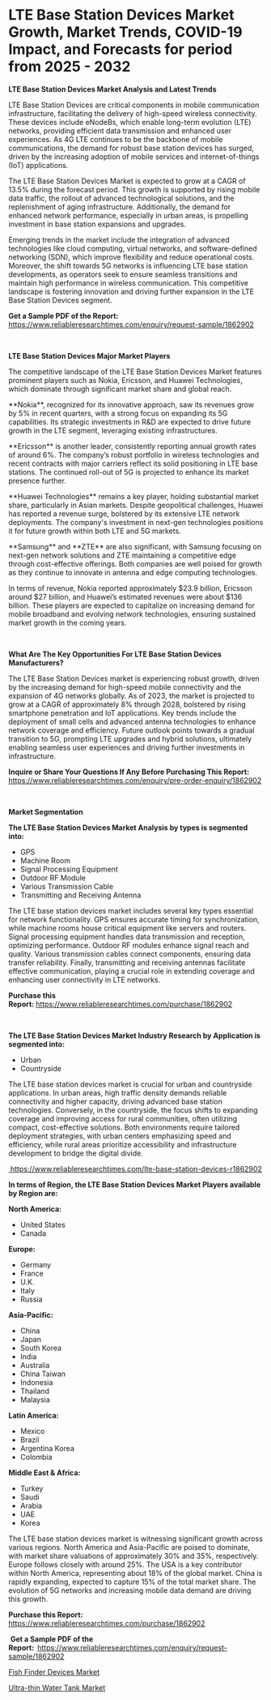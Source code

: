 <p><h1>LTE Base Station Devices Market Growth, Market Trends, COVID-19 Impact, and Forecasts for period from 2025 - 2032</h1></p><p><strong>LTE Base Station Devices Market Analysis and Latest Trends</strong></p>
<p><p>LTE Base Station Devices are critical components in mobile communication infrastructure, facilitating the delivery of high-speed wireless connectivity. These devices include eNodeBs, which enable long-term evolution (LTE) networks, providing efficient data transmission and enhanced user experiences. As 4G LTE continues to be the backbone of mobile communications, the demand for robust base station devices has surged, driven by the increasing adoption of mobile services and internet-of-things (IoT) applications.</p><p>The LTE Base Station Devices Market is expected to grow at a CAGR of 13.5% during the forecast period. This growth is supported by rising mobile data traffic, the rollout of advanced technological solutions, and the replenishment of aging infrastructure. Additionally, the demand for enhanced network performance, especially in urban areas, is propelling investment in base station expansions and upgrades.</p><p>Emerging trends in the market include the integration of advanced technologies like cloud computing, virtual networks, and software-defined networking (SDN), which improve flexibility and reduce operational costs. Moreover, the shift towards 5G networks is influencing LTE base station developments, as operators seek to ensure seamless transitions and maintain high performance in wireless communication. This competitive landscape is fostering innovation and driving further expansion in the LTE Base Station Devices segment.</p></p>
<p><strong>Get a Sample PDF of the Report:&nbsp;</strong> <a href="https://www.reliableresearchtimes.com/enquiry/request-sample/1862902?utm_campaign=2040&utm_medium=2&utm_source=Github&utm_content=ia&utm_term=28022025&utm_id=lte-base-station-devices">https://www.reliableresearchtimes.com/enquiry/request-sample/1862902</a></p>
<p>&nbsp;</p>
<p><strong>LTE Base Station Devices Major Market Players</strong></p>
<p><p>The competitive landscape of the LTE Base Station Devices Market features prominent players such as Nokia, Ericsson, and Huawei Technologies, which dominate through significant market share and global reach. </p><p>**Nokia**, recognized for its innovative approach, saw its revenues grow by 5% in recent quarters, with a strong focus on expanding its 5G capabilities. Its strategic investments in R&D are expected to drive future growth in the LTE segment, leveraging existing infrastructures.</p><p>**Ericsson** is another leader, consistently reporting annual growth rates of around 6%. The company’s robust portfolio in wireless technologies and recent contracts with major carriers reflect its solid positioning in LTE base stations. The continued roll-out of 5G is projected to enhance its market presence further.</p><p>**Huawei Technologies** remains a key player, holding substantial market share, particularly in Asian markets. Despite geopolitical challenges, Huawei has reported a revenue surge, bolstered by its extensive LTE network deployments. The company's investment in next-gen technologies positions it for future growth within both LTE and 5G markets.</p><p>**Samsung** and **ZTE** are also significant, with Samsung focusing on next-gen network solutions and ZTE maintaining a competitive edge through cost-effective offerings. Both companies are well poised for growth as they continue to innovate in antenna and edge computing technologies.</p><p>In terms of revenue, Nokia reported approximately $23.9 billion, Ericsson around $27 billion, and Huawei’s estimated revenues were about $136 billion. These players are expected to capitalize on increasing demand for mobile broadband and evolving network technologies, ensuring sustained market growth in the coming years.</p></p>
<p>&nbsp;</p>
<p><strong>What Are The Key Opportunities For LTE Base Station Devices Manufacturers?</strong></p>
<p><p>The LTE Base Station Devices market is experiencing robust growth, driven by the increasing demand for high-speed mobile connectivity and the expansion of 4G networks globally. As of 2023, the market is projected to grow at a CAGR of approximately 8% through 2028, bolstered by rising smartphone penetration and IoT applications. Key trends include the deployment of small cells and advanced antenna technologies to enhance network coverage and efficiency. Future outlook points towards a gradual transition to 5G, prompting LTE upgrades and hybrid solutions, ultimately enabling seamless user experiences and driving further investments in infrastructure.</p></p>
<p><strong>Inquire or Share Your Questions If Any Before Purchasing This Report:</strong> <a href="https://www.reliableresearchtimes.com/enquiry/pre-order-enquiry/1862902?utm_campaign=2040&utm_medium=2&utm_source=Github&utm_content=ia&utm_term=28022025&utm_id=lte-base-station-devices">https://www.reliableresearchtimes.com/enquiry/pre-order-enquiry/1862902</a></p>
<p>&nbsp;</p>
<p><strong>Market Segmentation</strong></p>
<p><strong>The LTE Base Station Devices Market Analysis by types is segmented into:</strong></p>
<p><ul><li>GPS</li><li>Machine Room</li><li>Signal Processing Equipment</li><li>Outdoor RF Module</li><li>Various Transmission Cable</li><li>Transmitting and Receiving Antenna</li></ul></p>
<p><p>The LTE base station devices market includes several key types essential for network functionality. GPS ensures accurate timing for synchronization, while machine rooms house critical equipment like servers and routers. Signal processing equipment handles data transmission and reception, optimizing performance. Outdoor RF modules enhance signal reach and quality. Various transmission cables connect components, ensuring data transfer reliability. Finally, transmitting and receiving antennas facilitate effective communication, playing a crucial role in extending coverage and enhancing user connectivity in LTE networks.</p></p>
<p><strong>Purchase this Report:&nbsp;</strong><a href="https://www.reliableresearchtimes.com/purchase/1862902?utm_campaign=2040&utm_medium=2&utm_source=Github&utm_content=ia&utm_term=28022025&utm_id=lte-base-station-devices">https://www.reliableresearchtimes.com/purchase/1862902</a></p>
<p>&nbsp;</p>
<p><strong>The LTE Base Station Devices Market Industry Research by Application is segmented into:</strong></p>
<p><ul><li>Urban</li><li>Countryside</li></ul></p>
<p><p>The LTE base station devices market is crucial for urban and countryside applications. In urban areas, high traffic density demands reliable connectivity and higher capacity, driving advanced base station technologies. Conversely, in the countryside, the focus shifts to expanding coverage and improving access for rural communities, often utilizing compact, cost-effective solutions. Both environments require tailored deployment strategies, with urban centers emphasizing speed and efficiency, while rural areas prioritize accessibility and infrastructure development to bridge the digital divide.</p></p>
<p><a href="https://www.reliableresearchtimes.com/lte-base-station-devices-r1862902?utm_campaign=2040&utm_medium=2&utm_source=Github&utm_content=ia&utm_term=28022025&utm_id=lte-base-station-devices">&nbsp;https://www.reliableresearchtimes.com/lte-base-station-devices-r1862902</a></p>
<p><strong>In terms of Region, the LTE Base Station Devices Market Players available by Region are:</strong></p>
<p>
    <p> <strong> North America: </strong>
        <ul>
            <li>United States</li>
            <li>Canada</li>
        </ul>
        </p> 
    <p> <strong> Europe: </strong>
        <ul>
            <li>Germany</li>
            <li>France</li>
            <li>U.K.</li>
            <li>Italy</li>
            <li>Russia</li>
        </ul>
        </p> 
    <p> <strong> Asia-Pacific: </strong>
        <ul>
            <li>China</li>
            <li>Japan</li>
            <li>South Korea</li>
            <li>India</li>
            <li>Australia</li>
            <li>China Taiwan</li>
            <li>Indonesia</li>
            <li>Thailand</li>
            <li>Malaysia</li>
        </ul>
        </p> 
    <p> <strong> Latin America: </strong>
        <ul>
            <li>Mexico</li>
            <li>Brazil</li>
            <li>Argentina Korea</li>
            <li>Colombia</li>
        </ul>
        </p> 
    <p> <strong> Middle East & Africa: </strong>
        <ul>
            <li>Turkey</li>
            <li>Saudi</li>
            <li>Arabia</li>
            <li>UAE</li>
            <li>Korea</li>
        </ul>
    </p>
    </p>
<p><p>The LTE base station devices market is witnessing significant growth across various regions. North America and Asia-Pacific are poised to dominate, with market share valuations of approximately 30% and 35%, respectively. Europe follows closely with around 25%. The USA is a key contributor within North America, representing about 18% of the global market. China is rapidly expanding, expected to capture 15% of the total market share. The evolution of 5G networks and increasing mobile data demand are driving this growth.</p></p>
<p><strong>Purchase this Report: </strong><a href="https://www.reliableresearchtimes.com/purchase/1862902?utm_campaign=2040&utm_medium=2&utm_source=Github&utm_content=ia&utm_term=28022025&utm_id=lte-base-station-devices">https://www.reliableresearchtimes.com/purchase/1862902</a></p>
<p>&nbsp;<strong>Get a Sample PDF of the Report:&nbsp;&nbsp;</strong><a href="https://www.reliableresearchtimes.com/enquiry/request-sample/1862902?utm_campaign=2040&utm_medium=2&utm_source=Github&utm_content=ia&utm_term=28022025&utm_id=lte-base-station-devices">https://www.reliableresearchtimes.com/enquiry/request-sample/1862902</a></p>
<p><strong></strong></p>
<p><p><a href="https://github.com/ygfu6u/Market-Research-Report-List-1/blob/main/fish-finder-devices-market.md?utm_campaign=2040&utm_medium=2&utm_source=Github&utm_content=ia&utm_term=28022025&utm_id=lte-base-station-devices">Fish Finder Devices Market</a></p><p><a href="https://github.com/mahnoor2003/Market-Research-Report-List-7/blob/main/ultra-thin-water-tank-market.md?utm_campaign=2040&utm_medium=2&utm_source=Github&utm_content=ia&utm_term=28022025&utm_id=lte-base-station-devices">Ultra-thin Water Tank Market</a></p></p>
